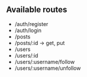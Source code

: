 ## Available routes

- /auth/register
- /auth/login
- /posts
- /posts/:id -> get, put
- /users
- /users/:id 
- /users/:username/follow
- /users/:username/unfollow

    


